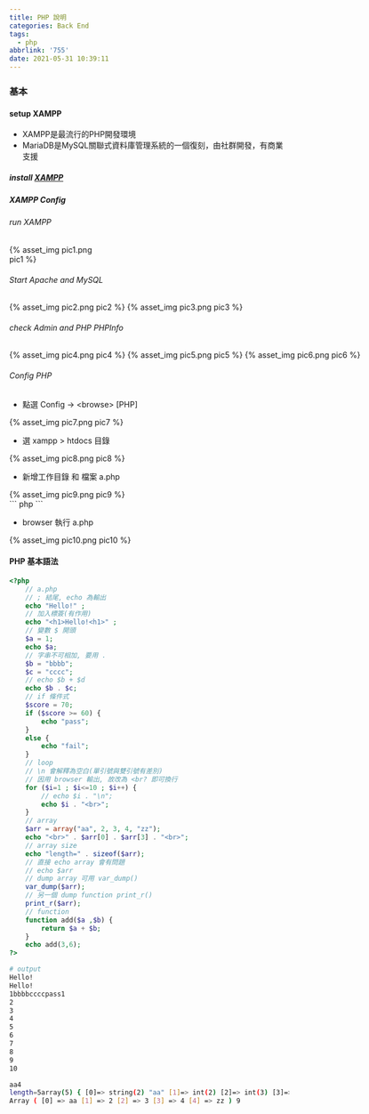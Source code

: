 ```yaml
---
title: PHP 說明
categories: Back End
tags:
  - php
abbrlink: '755'
date: 2021-05-31 10:39:11
---
```


### 基本

#### setup XAMPP
+ XAMPP是最流行的PHP開發環境
+ MariaDB是MySQL關聯式資料庫管理系統的一個復刻，由社群開發，有商業支援

##### install [XAMPP](https://www.apachefriends.org/zh_tw/index.html)

<!--more-->

##### XAMPP Config
###### run XAMPP 

<div style="width:150px">
	{% asset_img pic1.png pic1 %}
</div>

###### Start Apache and MySQL 

<div style="width:700px">
	{% asset_img pic2.png pic2 %}
	{% asset_img pic3.png pic3 %}
</div>

###### check Admin and PHP PHPInfo

<div style="width:700px">
	{% asset_img pic4.png pic4 %}
	{% asset_img pic5.png pic5 %}
	{% asset_img pic6.png pic6 %}
</div>

###### Config PHP

+ 點選 Config -> &lt;browse&gt; [PHP]
<div style="width:700px">
	{% asset_img pic7.png pic7 %}
</div>

+ 選 xampp > htdocs 目錄
<div style="width:700px">
	{% asset_img pic8.png pic8 %}
</div>

+ 新增工作目錄 和 檔案 a.php
<div style="width:500px">
	{% asset_img pic9.png pic9 %}
</div>
``` php
<?php	
	// a.php
	echo "Hello!"
?>
```

+ browser 執行 a.php
<div style="width:500px">
	{% asset_img pic10.png pic10 %}
</div>

#### PHP 基本語法
``` php
<?php	
	// a.php
	// ; 結尾, echo 為輸出
	echo "Hello!" ;
	// 加入標簽(有作用)
	echo "<h1>Hello!<h1>" ;
	// 變數 $ 開頭
	$a = 1; 
	echo $a;
	// 字串不可相加, 要用 . 
	$b = "bbbb";
	$c = "cccc";
	// echo $b + $d
	echo $b . $c;
	// if 條件式
	$score = 70;
	if ($score >= 60) {
		echo "pass";
	}
	else {
		echo "fail";
	}
	// loop 
	// \n 會解釋為空白(單引號與雙引號有差別)
	// 因用 browser 輸出, 故改為 <br? 即可換行
	for ($i=1 ; $i<=10 ; $i++) {
		// echo $i . "\n";
		echo $i . "<br>";
	}
	// array 
	$arr = array("aa", 2, 3, 4, "zz");
	echo "<br>" . $arr[0] . $arr[3] . "<br>";
	// array size
	echo "length=" . sizeof($arr);
	// 直接 echo array 會有問題
	// echo $arr
	// dump array 可用 var_dump()
	var_dump($arr);
	// 另一個 dump function print_r()
	print_r($arr);
	// function
	function add($a ,$b) {
		return $a + $b;
	}
	echo add(3,6);
?>
```

``` bash
# output 
Hello!
Hello!
1bbbbccccpass1
2
3
4
5
6
7
8
9
10

aa4
length=5array(5) { [0]=> string(2) "aa" [1]=> int(2) [2]=> int(3) [3]=> int(4) [4]=> string(2) "zz" } 
Array ( [0] => aa [1] => 2 [2] => 3 [3] => 4 [4] => zz ) 9
```
